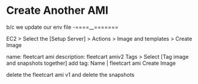 # Create Another AMI
b/c we update our env file -====__=======

EC2 > Select the [Setup Server] > Actions > Image and templates > Create Image

name: fleetcart ami
description: fleetcart amiv2
Tags > Select [Tag image and snapshots together]
add tag: Name | fleetcart ami
Create Image

delete the fleetcart ami v1  and delete the snapshots

